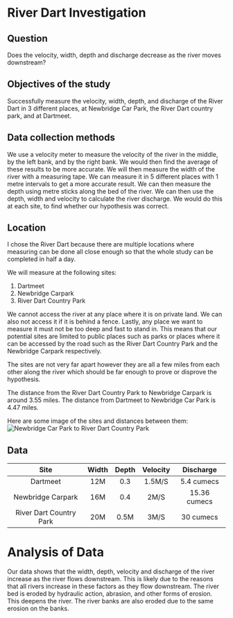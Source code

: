 # River Dart Investigation

## Question

Does the velocity, width, depth and discharge decrease as the river moves downstream?

## Objectives of the study

Successfully measure the velocity, width, depth, and discharge of the River Dart in 3 different places, at Newbridge Car Park, the River Dart country park, and at Dartmeet.

## Data collection methods

We use a velocity meter to measure the velocity of the river in the middle, by the left bank, and by the right bank. We would then find the average of these results to be more accurate. We will then measure the width of the river with a measuring tape. We can measure it in 5 different places with 1 metre intervals to get a more accurate result. We can then measure the depth using metre sticks along the bed of the river. We can then use the depth, width and velocity to calculate the river discharge. We would do this at each site, to find whether our hypothesis was correct.

## Location
I chose the River Dart because there are multiple locations where measuring can be done all close enough so that the whole study can be completed in half a day.

We will measure at the following sites:
1. Dartmeet
2. Newbridge Carpark
3. River Dart Country Park

We cannot access the river at any place where it is on private land. We can also not access it if it is behind a fence. Lastly, any place we want to measure it must not be too deep and fast to stand in. This means that our potential sites are limited to public places such as parks or places where it can be accessed by the road such as the River Dart Country Park and the Newbridge Carpark respectively. 

The sites are not very far apart however they are all a few miles from each other along the river which should be far enough to prove or disprove the hypothesis.

The distance from the River Dart Country Park to Newbridge Carpark is around 3.55 miles. The distance from Dartmeet to Newbridge Car Park is 4.47 miles. 

Here are some image of the sites and distances between them:
![Newbridge Car Park to River Dart Country Park](https://github.com/ErickHoward/river-dart-project/blob/main/Images/newbridge-car-park-to-river-dart-country-park.png)

## Data

|           Site          | Width | Depth | Velocity |   Discharge  |
|:-----------------------:|:-----:|:-----:|:--------:|:------------:|
|         Dartmeet        |  12M  |  0.3  |  1.5M/S  |  5.4 cumecs  |
|    Newbridge Carpark    |  16M  |  0.4  |   2M/S   | 15.36 cumecs |
| River Dart Country Park |  20M  |  0.5M |   3M/S   |   30 cumecs  |


# Analysis of Data

Our data shows that the width, depth, velocity and discharge of the river increase as the river flows downstream. This is likely due to the reasons that all rivers increase in these factors as they flow downstream. The river bed is eroded by hydraulic action, abrasion, and other forms of erosion. This deepens the river. The river banks are also eroded due to the same erosion on the banks.

